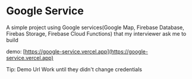 # Google Service
A simple project using Google services(Google Map, Firebase Database, Firebas Storage, Firebase Cloud Functions) that my interviewer ask me to build

demo: [https://google-service.vercel.app](https://google-service.vercel.app)

Tip: Demo Url Work until they didn't change credentials  
